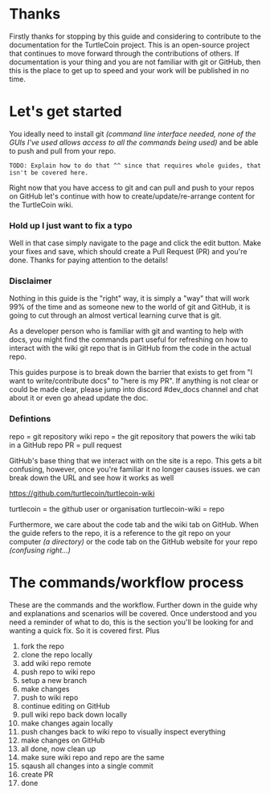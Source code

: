 # Thanks

Firstly thanks for stopping by this guide and considering to contribute to the documentation for the TurtleCoin project. This is an open-source project that continues to move forward through the contributions of others. If documentation is your thing and you are not familiar with git or GitHub, then this is the place to get up to speed and your work will be published in no time.

# Let's get started

You ideally need to install git _(command line interface needed, none of the GUIs I've used allows access to all the commands being used)_ and be able to push and pull from your repo.

    TODO: Explain how to do that ^^ since that requires whole guides, that isn't be covered here.

Right now that you have access to git and can pull and push to your repos on GitHub let's continue with how to create/update/re-arrange content for the TurtleCoin wiki.

### Hold up I just want to fix a typo

Well in that case simply navigate to the page and click the edit button. Make your fixes and save, which should create a Pull Request (PR) and you're done. Thanks for paying attention to the details!

### Disclaimer

Nothing in this guide is the "right" way, it is simply a "way" that will work 99% of the time and as someone new to the world of git and GitHub, it is going to cut through an almost vertical learning curve that is git.

As a developer person who is familiar with git and wanting to help with docs, you might find the commands part useful for refreshing on how to interact with the wiki git repo that is in GitHub from the code in the actual repo.

This guides purpose is to break down the barrier that exists to get from "I want to write/contribute docs" to "here is my PR". If anything is not clear or could be made clear, please jump into discord #dev_docs channel and chat about it or even go ahead update the doc.

### Defintions

repo = git repository
wiki repo = the git repository that powers the wiki tab in a GitHub repo
PR = pull request

GitHub's base thing that we interact with on the site is a repo. This gets a bit confusing, however, once you're familiar it no longer causes issues. we can break down the URL and see how it works as well

https://github.com/turtlecoin/turtlecoin-wiki

turtlecoin = the github user or organisation
turtlecoin-wiki = repo

Furthermore, we care about the code tab and the wiki tab on GitHub. When the guide refers to the repo, it is a reference to the git repo on your computer _(a directory)_ or the code tab on the GitHub website for your repo _(confusing right...)_

# The commands/workflow process

These are the commands and the workflow. Further down in the guide why and explanations and scenarios will be covered. Once understood and you need a reminder of what to do, this is the section you'll be looking for and wanting a quick fix. So it is covered first. Plus 

1. fork the repo
2. clone the repo locally
3. add wiki repo remote
4. push repo to wiki repo
5. setup a new branch
6. make changes
7. push to wiki repo
8. continue editing on GitHub
9. pull wiki repo back down locally
10. make changes again locally
11. push changes back to wiki repo to visually inspect everything
12. make changes on GitHub
13. all done, now clean up
14. make sure wiki repo and repo are the same
15. sqaush all changes into a single commit
16. create PR
17. done